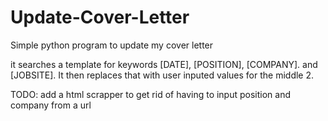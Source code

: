# Update-Cover-Letter
Simple python program to update my cover letter


it searches a template for keywords [DATE], [POSITION], [COMPANY]. and [JOBSITE]. It then replaces that with user inputed values for the middle 2. 

TODO:
  add a html scrapper to get rid of having to input position and company from a url
